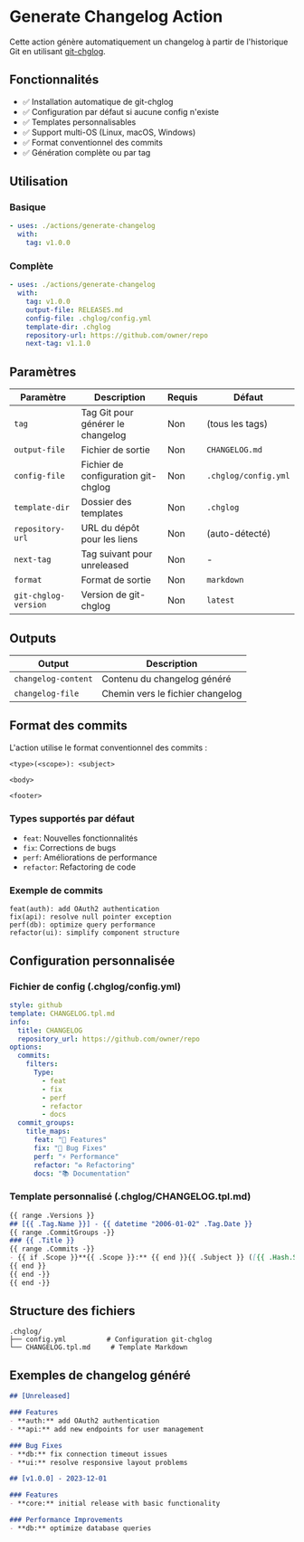 # Generate Changelog Action

Cette action génère automatiquement un changelog à partir de l'historique Git en utilisant [git-chglog](https://github.com/git-chglog/git-chglog).

## Fonctionnalités

- ✅ Installation automatique de git-chglog
- ✅ Configuration par défaut si aucune config n'existe
- ✅ Templates personnalisables
- ✅ Support multi-OS (Linux, macOS, Windows)
- ✅ Format conventionnel des commits
- ✅ Génération complète ou par tag

## Utilisation

### Basique
```yaml
- uses: ./actions/generate-changelog
  with:
    tag: v1.0.0
```

### Complète
```yaml
- uses: ./actions/generate-changelog
  with:
    tag: v1.0.0
    output-file: RELEASES.md
    config-file: .chglog/config.yml
    template-dir: .chglog
    repository-url: https://github.com/owner/repo
    next-tag: v1.1.0
```

## Paramètres

| Paramètre | Description | Requis | Défaut |
|-----------|-------------|--------|--------|
| `tag` | Tag Git pour générer le changelog | Non | (tous les tags) |
| `output-file` | Fichier de sortie | Non | `CHANGELOG.md` |
| `config-file` | Fichier de configuration git-chglog | Non | `.chglog/config.yml` |
| `template-dir` | Dossier des templates | Non | `.chglog` |
| `repository-url` | URL du dépôt pour les liens | Non | (auto-détecté) |
| `next-tag` | Tag suivant pour unreleased | Non | - |
| `format` | Format de sortie | Non | `markdown` |
| `git-chglog-version` | Version de git-chglog | Non | `latest` |

## Outputs

| Output | Description |
|--------|-------------|
| `changelog-content` | Contenu du changelog généré |
| `changelog-file` | Chemin vers le fichier changelog |

## Format des commits

L'action utilise le format conventionnel des commits :

```
<type>(<scope>): <subject>

<body>

<footer>
```

### Types supportés par défaut
- `feat`: Nouvelles fonctionnalités
- `fix`: Corrections de bugs
- `perf`: Améliorations de performance  
- `refactor`: Refactoring de code

### Exemple de commits
```
feat(auth): add OAuth2 authentication
fix(api): resolve null pointer exception
perf(db): optimize query performance
refactor(ui): simplify component structure
```

## Configuration personnalisée

### Fichier de config (.chglog/config.yml)
```yaml
style: github
template: CHANGELOG.tpl.md
info:
  title: CHANGELOG
  repository_url: https://github.com/owner/repo
options:
  commits:
    filters:
      Type:
        - feat
        - fix
        - perf
        - refactor
        - docs
  commit_groups:
    title_maps:
      feat: "🚀 Features"
      fix: "🐛 Bug Fixes"
      perf: "⚡ Performance"
      refactor: "♻️ Refactoring"
      docs: "📚 Documentation"
```

### Template personnalisé (.chglog/CHANGELOG.tpl.md)
```markdown
{{ range .Versions }}
## [{{ .Tag.Name }}] - {{ datetime "2006-01-02" .Tag.Date }}
{{ range .CommitGroups -}}
### {{ .Title }}
{{ range .Commits -}}
- {{ if .Scope }}**{{ .Scope }}:** {{ end }}{{ .Subject }} ([{{ .Hash.Short }}]({{ $.Info.RepositoryURL }}/commit/{{ .Hash.Long }}))
{{ end }}
{{ end -}}
{{ end -}}
```

## Structure des fichiers

```
.chglog/
├── config.yml          # Configuration git-chglog
└── CHANGELOG.tpl.md     # Template Markdown
```

## Exemples de changelog généré

```markdown
## [Unreleased]

### Features
- **auth:** add OAuth2 authentication
- **api:** add new endpoints for user management

### Bug Fixes
- **db:** fix connection timeout issues
- **ui:** resolve responsive layout problems

## [v1.0.0] - 2023-12-01

### Features
- **core:** initial release with basic functionality

### Performance Improvements
- **db:** optimize database queries
```